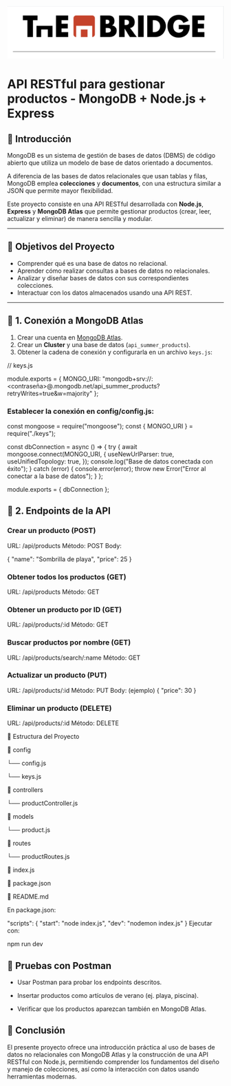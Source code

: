 ![banner](./assets/thebridge.png)

# API RESTful para gestionar productos - MongoDB + Node.js + Express

## 🧾 Introducción

MongoDB es un sistema de gestión de bases de datos (DBMS) de código abierto que utiliza un modelo de base de datos orientado a documentos.

A diferencia de las bases de datos relacionales que usan tablas y filas, MongoDB emplea **colecciones** y **documentos**, con una estructura similar a JSON que permite mayor flexibilidad.

Este proyecto consiste en una API RESTful desarrollada con **Node.js**, **Express** y **MongoDB Atlas** que permite gestionar productos (crear, leer, actualizar y eliminar) de manera sencilla y modular.

---

## 🎯 Objetivos del Proyecto

- Comprender qué es una base de datos no relacional.
- Aprender cómo realizar consultas a bases de datos no relacionales.
- Analizar y diseñar bases de datos con sus correspondientes colecciones.
- Interactuar con los datos almacenados usando una API REST.

---

## 🔌 1. Conexión a MongoDB Atlas

1. Crear una cuenta en [MongoDB Atlas](https://www.mongodb.com/cloud/atlas).
2. Crear un **Cluster** y una base de datos (`api_summer_products`).
3. Obtener la cadena de conexión y configurarla en un archivo `keys.js`:

// keys.js

module.exports = {
MONGO_URI: "mongodb+srv://<usuario>:<contraseña>@<cluster>.mongodb.net/api_summer_products?retryWrites=true&w=majority"
};

### Establecer la conexión en config/config.js:

const mongoose = require("mongoose");
const { MONGO_URI } = require("./keys");

const dbConnection = async () => {
try {
await mongoose.connect(MONGO_URI, {
useNewUrlParser: true,
useUnifiedTopology: true,
});
console.log("Base de datos conectada con éxito");
} catch (error) {
console.error(error);
throw new Error("Error al conectar a la base de datos");
}
};

module.exports = { dbConnection };

## 🔁 2. Endpoints de la API

### Crear un producto (POST)

URL: /api/products
Método: POST
Body:

{
"name": "Sombrilla de playa",
"price": 25
}

### Obtener todos los productos (GET)

URL: /api/products
Método: GET

### Obtener un producto por ID (GET)

URL: /api/products/:id
Método: GET

### Buscar productos por nombre (GET)

URL: /api/products/search/:name
Método: GET

### Actualizar un producto (PUT)

URL: /api/products/:id
Método: PUT
Body: (ejemplo)
{
"price": 30
}

### Eliminar un producto (DELETE)

URL: /api/products/:id
Método: DELETE

📂 Estructura del Proyecto

📁 config

└── config.js

└── keys.js

📁 controllers

└── productController.js

📁 models

└── product.js

📁 routes

└── productRoutes.js

📄 index.js

📄 package.json

📄 README.md

En package.json:

"scripts": {
"start": "node index.js",
"dev": "nodemon index.js"
}
Ejecutar con:

npm run dev

## 🧪 Pruebas con Postman

- Usar Postman para probar los endpoints descritos.

- Insertar productos como artículos de verano (ej. playa, piscina).

- Verificar que los productos aparezcan también en MongoDB Atlas.

## 🧠 Conclusión

El presente proyecto ofrece una introducción práctica al uso de bases de datos no relacionales con MongoDB Atlas y la construcción de una API RESTful con Node.js, permitiendo comprender los fundamentos del diseño y manejo de colecciones, así como la interacción con datos usando herramientas modernas.
